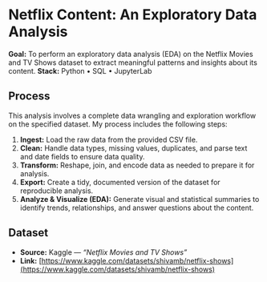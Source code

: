 # Netflix Content: An Exploratory Data Analysis

**Goal:** To perform an exploratory data analysis (EDA) on the Netflix Movies and TV Shows dataset to extract meaningful patterns and insights about its content.
**Stack:** Python • SQL • JupyterLab

## Process

This analysis involves a complete data wrangling and exploration workflow on the specified dataset. My process includes the following steps:

1.  **Ingest:** Load the raw data from the provided CSV file.
2.  **Clean:** Handle data types, missing values, duplicates, and parse text and date fields to ensure data quality.
3.  **Transform:** Reshape, join, and encode data as needed to prepare it for analysis.
4.  **Export:** Create a tidy, documented version of the dataset for reproducible analysis.
5.  **Analyze & Visualize (EDA):** Generate visual and statistical summaries to identify trends, relationships, and answer questions about the content.

## Dataset

* **Source:** Kaggle — *“Netflix Movies and TV Shows”*
* **Link:** [https://www.kaggle.com/datasets/shivamb/netflix-shows](https://www.kaggle.com/datasets/shivamb/netflix-shows)
